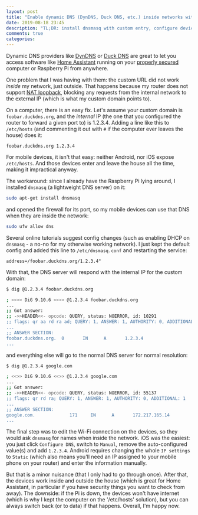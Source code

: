 ```yaml
---
layout: post
title: "Enable dynamic DNS (DynDNS, Duck DNS, etc.) inside networks without NAT loopback support on router"
date: 2019-08-18 23:45
description: "TL;DR: install dnsmasq with custom entry, configure devices to use it"
comments: true
categories:
---
```


Dynamic DNS providers like [DynDNS](https://dyn.com/dns/) or [Duck DNS](https://www.duckdns.org) are great to let you access software like [Home Assistant](https://www.home-assistant.io/) running on your [properly secured](https://www.raspberrypi.org/documentation/configuration/security.md) computer or Raspberry Pi from anywhere.

One problem that I was having with them: the custom URL did not work _inside_ my network, just outside. That happens because my router does not support [NAT loopback](https://en.wikipedia.org/wiki/Network_address_translation#NAT_loopback), blocking any requests from the internal network to the external IP (which is what my custom domain points to).

<!--more-->

On a computer, there is an easy fix. Let's assume your custom domain is `foobar.duckdns.org`, and the _internal_ IP (the one that you configured the router to forward a given port to) is 1.2.3.4. Adding a line like this to `/etc/hosts` (and commenting it out with `#` if the computer ever leaves the house) does it:

```
foobar.duckdns.org 1.2.3.4
```

For mobile devices, it isn't that easy: neither Android, nor iOS expose `/etc/hosts`. And those devices enter and leave the house all the time, making it impractical anyway.

The workaround: since I already have the Raspberry Pi lying around, I installed `dnsmasq` (a lightweight DNS server) on it:

```bash
sudo apt-get install dnsmasq
```

and opened the firewall for its port, so my mobile devices can use that DNS when they are inside the network:

```bash
sudo ufw allow dns
```

Several online tutorials suggest config changes (such as enabling DHCP on `dnsmasq` - a no-no for my otherwise working network). I just kept the default config and added this line to `/etc/dnsmasq.conf` and restarting the service:

```
address=/foobar.duckdns.org/1.2.3.4"
```

With that, the DNS server will respond with the internal IP for the custom domain:

```bash
$ dig @1.2.3.4 foobar.duckdns.org

; <<>> DiG 9.10.6 <<>> @1.2.3.4 foobar.duckdns.org
...
;; Got answer:
;; ->>HEADER<<- opcode: QUERY, status: NOERROR, id: 10291
;; flags: qr aa rd ra ad; QUERY: 1, ANSWER: 1, AUTHORITY: 0, ADDITIONAL: 1
...
;; ANSWER SECTION:
foobar.duckdns.org.  0       IN      A       1.2.3.4
...
```

and everything else will go to the normal DNS server for normal resolution:

```bash
$ dig @1.2.3.4 google.com

; <<>> DiG 9.10.6 <<>> @1.2.3.4 google.com
...
;; Got answer:
;; ->>HEADER<<- opcode: QUERY, status: NOERROR, id: 55137
;; flags: qr rd ra; QUERY: 1, ANSWER: 1, AUTHORITY: 0, ADDITIONAL: 1
...
;; ANSWER SECTION:
google.com.             171     IN      A       172.217.165.14
...
```

The final step was to edit the Wi-Fi connection on the devices, so they would ask `dnsmasq` for names when inside the network. iOS was the easiest: you just click `Configure DNS`, switch to `Manual`, remove the auto-configured value(s) and add `1.2.3.4`. Android requires changing the whole `IP settings` to `Static` (which also means you'll need an IP assigned to your mobile phone on your router) and enter the information manually.

But that is a minor nuisance (that I only had to go through once). After that, the devices work inside and outside the house (which is great for Home Assistant, in particular if you have security things you want to check from away). The downside: if the Pi is down, the devices won't have internet (which is why I kept the computer on the '/etc/hosts' solution), but you can always switch back (or to data) if that happens. Overall, I'm happy now.
